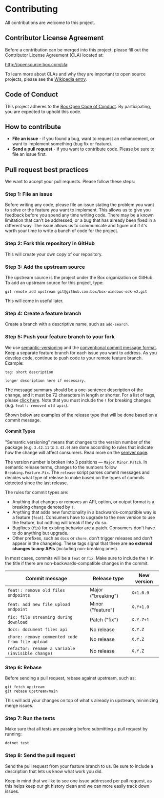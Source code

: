 # Contributing

All contributions are welcome to this project.

## Contributor License Agreement

Before a contribution can be merged into this project, please fill out the Contributor License Agreement (CLA) located at:

http://opensource.box.com/cla

To learn more about CLAs and why they are important to open source projects, please see the [Wikipedia entry](http://en.wikipedia.org/wiki/Contributor_License_Agreement).

## Code of Conduct

This project adheres to the [Box Open Code of Conduct](http://opensource.box.com/code-of-conduct/). By participating, you are expected to uphold this code.

## How to contribute

* **File an issue** - if you found a bug, want to request an enhancement, or want to implement something (bug fix or feature).
* **Send a pull request** - if you want to contribute code. Please be sure to file an issue first.

## Pull request best practices

We want to accept your pull requests. Please follow these steps:

### Step 1: File an issue

Before writing any code, please file an issue stating the problem you want to solve or the feature you want to implement. This allows us to give you feedback before you spend any time writing code. There may be a known limitation that can't be addressed, or a bug that has already been fixed in a different way. The issue allows us to communicate and figure out if it's worth your time to write a bunch of code for the project.

### Step 2: Fork this repository in GitHub

This will create your own copy of our repository.

### Step 3: Add the upstream source

The upstream source is the project under the Box organization on GitHub. To add an upstream source for this project, type:

```
git remote add upstream git@github.com:box/box-windows-sdk-v2.git
```

This will come in useful later.

### Step 4: Create a feature branch

Create a branch with a descriptive name, such as `add-search`.

### Step 5: Push your feature branch to your fork

We use [semantic-versioning](https://semver.org/) and the [conventional commit message format](https://www.conventionalcommits.org/en/v1.0.0/). Keep a separate feature branch for each issue you want to address. As you develop code, continue to push code to your remote feature branch. Example:

```
tag: short description

longer description here if necessary.
```

The message summary should be a one-sentence description of the change, and it must be 72 characters in length or shorter. For a list of tags, please [click here](https://github.com/commitizen/conventional-commit-types/blob/master/index.json). Note that you must include the `!` for breaking changes (e.g. `feat!: removed old apis`).

Shown below are examples of the release type that will be done based on a commit message.

#### Commit Types

"Semantic versioning" means that changes to the version number of the package (e.g. `3.42.11` to `3.43.0`) are done according to rules that indicate how the change will affect consumers. Read more on the [semver page](https://semver.org/).

The version number is broken into 3 positions &mdash; `Major.Minor.Patch`. In semantic release terms, changes to the numbers follow `Breaking.Feature.Fix`. The `release` script parses commit messages and decides what type of release to make based on the types of commits detected since the last release.

The rules for commit types are:

- Anything that changes or removes an API, option, or output format is a breaking change denoted by `!`.
- Anything that adds new functionality in a backwards-compatible way is a feature (`feat`). Consumers have to upgrade to the new version to use the feature, but nothing will break if they do so.
- Bugfixes (`fix`) for existing behavior are a patch. Consumers don't have to do anything but upgrade.
- Other prefixes, such as `docs` or `chore`, don't trigger releases and don't appear in the changelog. These tags signal that there are **no external changes to _any_ APIs** (including non-breaking ones).

In most cases, commits will be a `feat` or `fix`. Make sure to include the `!` in the title if there are non-backwards-compatible changes in the commit.

| Commit message                                                                                                                                          | Release type       | New version |
| ------------------------------------------------------------------------------------------------------------------------------------------------------- | ------------------ | ----------- |
| `feat!: remove old files endpoints`                                                                                                                     | Major ("breaking") | `X+1.0.0`   |
| `feat: add new file upload endpoint`                                                                                                                    | Minor ("feature")  | `X.Y+1.0`   |
| `fix: file streaming during download`                                                                                                                   | Patch ("fix")      | `X.Y.Z+1`   |
| `docs: document files api`                                                                                                                              | No release         | `X.Y.Z`     |
| `chore: remove commented code from file upload`                                                                                                         | No release         | `X.Y.Z`     |
| `refactor: rename a variable (invisible change)`                                                                                                        | No release         | `X.Y.Z`     |

### Step 6: Rebase

Before sending a pull request, rebase against upstream, such as:

```
git fetch upstream
git rebase upstream/main
```

This will add your changes on top of what's already in upstream, minimizing merge issues.

### Step 7: Run the tests

Make sure that all tests are passing before submitting a pull request by running:

`dotnet test`

### Step 8: Send the pull request

Send the pull request from your feature branch to us. Be sure to include a description that lets us know what work you did.

Keep in mind that we like to see one issue addressed per pull request, as this helps keep our git history clean and we can more easily track down issues.

